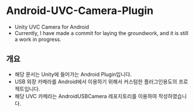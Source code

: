 # Android-UVC-Camera-Plugin
- Unity UVC Camera for Android
- Currently, I have made a commit for laying the groundwork, and it is still a work in progress.

## 개요
- 해당 문서는 Unity에 들어가는 Android Plugin입니다.
- USB 외장 카메라를 Android에서 이용하기 위해서 커스텀한 플러그인용도의 프로젝트입니다.
- 해당 UVC 카메라는 AndroidUSBCamera 레포지토리를 이용하여 작성하였습니다.
